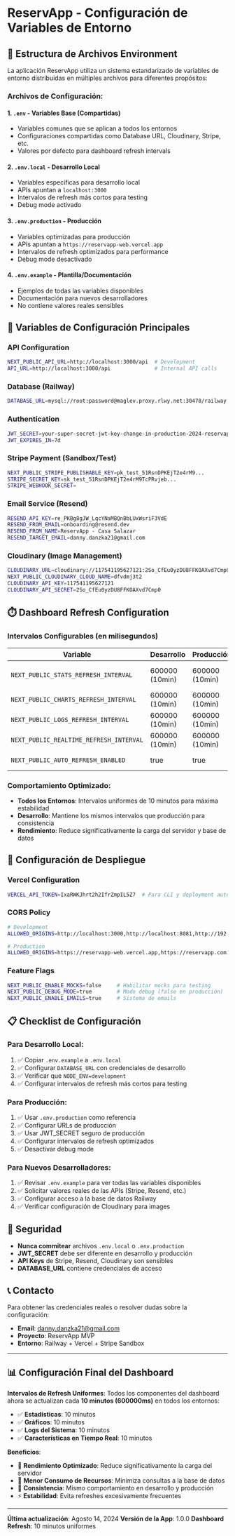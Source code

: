 # ReservApp - Configuración de Variables de Entorno

## 📁 Estructura de Archivos Environment

La aplicación ReservApp utiliza un sistema estandarizado de variables de entorno distribuidas en múltiples archivos para diferentes propósitos:

### Archivos de Configuración:

#### 1. **`.env`** - Variables Base (Compartidas)
- Variables comunes que se aplican a todos los entornos
- Configuraciones compartidas como Database URL, Cloudinary, Stripe, etc.
- Valores por defecto para dashboard refresh intervals

#### 2. **`.env.local`** - Desarrollo Local
- Variables específicas para desarrollo local
- APIs apuntan a `localhost:3000`
- Intervalos de refresh más cortos para testing
- Debug mode activado

#### 3. **`.env.production`** - Producción
- Variables optimizadas para producción
- APIs apuntan a `https://reservapp-web.vercel.app`
- Intervalos de refresh optimizados para performance
- Debug mode desactivado

#### 4. **`.env.example`** - Plantilla/Documentación
- Ejemplos de todas las variables disponibles
- Documentación para nuevos desarrolladores
- No contiene valores reales sensibles

## 🔧 Variables de Configuración Principales

### **API Configuration**
```bash
NEXT_PUBLIC_API_URL=http://localhost:3000/api  # Development
API_URL=http://localhost:3000/api              # Internal API calls
```

### **Database (Railway)**
```bash
DATABASE_URL=mysql://root:password@maglev.proxy.rlwy.net:30478/railway
```

### **Authentication**
```bash
JWT_SECRET=your-super-secret-jwt-key-change-in-production-2024-reservapp
JWT_EXPIRES_IN=7d
```

### **Stripe Payment (Sandbox/Test)**
```bash
NEXT_PUBLIC_STRIPE_PUBLISHABLE_KEY=pk_test_51RsnDPKEjT2e4rM9...
STRIPE_SECRET_KEY=sk_test_51RsnDPKEjT2e4rM9TcPRvjeb...
STRIPE_WEBHOOK_SECRET=
```

### **Email Service (Resend)**
```bash
RESEND_API_KEY=re_PKBg8gJW_LqcYNaMBQnBbLUxWsriF3VdE
RESEND_FROM_EMAIL=onboarding@resend.dev
RESEND_FROM_NAME=ReservApp - Casa Salazar
RESEND_TARGET_EMAIL=danny.danzka21@gmail.com
```

### **Cloudinary (Image Management)**
```bash
CLOUDINARY_URL=cloudinary://117541195627121:2So_CfEu0yzDU8FFKOAXvd7Cmp0@dfvdmj3t2
NEXT_PUBLIC_CLOUDINARY_CLOUD_NAME=dfvdmj3t2
CLOUDINARY_API_KEY=117541195627121
CLOUDINARY_API_SECRET=2So_CfEu0yzDU8FFKOAXvd7Cmp0
```

## ⏱️ Dashboard Refresh Configuration

### **Intervalos Configurables (en milisegundos)**

| Variable | Desarrollo | Producción | Descripción |
|----------|------------|------------|-------------|
| `NEXT_PUBLIC_STATS_REFRESH_INTERVAL` | 600000 (10min) | 600000 (10min) | Actualización de estadísticas del dashboard |
| `NEXT_PUBLIC_CHARTS_REFRESH_INTERVAL` | 600000 (10min) | 600000 (10min) | Actualización de gráficos y reportes |
| `NEXT_PUBLIC_LOGS_REFRESH_INTERVAL` | 600000 (10min) | 600000 (10min) | Actualización de logs del sistema |
| `NEXT_PUBLIC_REALTIME_REFRESH_INTERVAL` | 600000 (10min) | 600000 (10min) | Características en tiempo real |
| `NEXT_PUBLIC_AUTO_REFRESH_ENABLED` | true | true | Habilitar/deshabilitar auto-refresh |

### **Comportamiento Optimizado:**
- **Todos los Entornos**: Intervalos uniformes de 10 minutos para máxima estabilidad
- **Desarrollo**: Mantiene los mismos intervalos que producción para consistencia
- **Rendimiento**: Reduce significativamente la carga del servidor y base de datos

## 🚀 Configuración de Despliegue

### **Vercel Configuration**
```bash
VERCEL_API_TOKEN=IxaRWKJhrt2h2IfrZmpIL5Z7  # Para CLI y deployment automático
```

### **CORS Policy**
```bash
# Development
ALLOWED_ORIGINS=http://localhost:3000,http://localhost:8081,http://192.168.*,capacitor://localhost,ionic://localhost

# Production
ALLOWED_ORIGINS=https://reservapp-web.vercel.app,https://reservapp.com,capacitor://localhost,ionic://localhost
```

### **Feature Flags**
```bash
NEXT_PUBLIC_ENABLE_MOCKS=false     # Habilitar mocks para testing
NEXT_PUBLIC_DEBUG_MODE=true        # Modo debug (false en producción)
NEXT_PUBLIC_ENABLE_EMAILS=true     # Sistema de emails
```

## 📋 Checklist de Configuración

### Para Desarrollo Local:
1. ✅ Copiar `.env.example` a `.env.local`
2. ✅ Configurar `DATABASE_URL` con credenciales de desarrollo
3. ✅ Verificar que `NODE_ENV=development`
4. ✅ Configurar intervalos de refresh más cortos para testing

### Para Producción:
1. ✅ Usar `.env.production` como referencia
2. ✅ Configurar URLs de producción
3. ✅ Usar JWT_SECRET seguro de producción
4. ✅ Configurar intervalos de refresh optimizados
5. ✅ Desactivar debug mode

### Para Nuevos Desarrolladores:
1. ✅ Revisar `.env.example` para ver todas las variables disponibles
2. ✅ Solicitar valores reales de las APIs (Stripe, Resend, etc.)
3. ✅ Configurar acceso a la base de datos Railway
4. ✅ Verificar configuración de Cloudinary para images

## 🔐 Seguridad

- **Nunca commitear** archivos `.env.local` o `.env.production`
- **JWT_SECRET** debe ser diferente en desarrollo y producción
- **API Keys** de Stripe, Resend, Cloudinary son sensibles
- **DATABASE_URL** contiene credenciales de acceso

## 📞 Contacto

Para obtener las credenciales reales o resolver dudas sobre la configuración:
- **Email**: danny.danzka21@gmail.com
- **Proyecto**: ReservApp MVP
- **Entorno**: Railway + Vercel + Stripe Sandbox

---

## 📊 Configuración Final del Dashboard

**Intervalos de Refresh Uniformes**: Todos los componentes del dashboard ahora se actualizan cada **10 minutos (600000ms)** en todos los entornos:

- ✅ **Estadísticas**: 10 minutos
- ✅ **Gráficos**: 10 minutos
- ✅ **Logs del Sistema**: 10 minutos
- ✅ **Características en Tiempo Real**: 10 minutos

**Beneficios**:
- 🚀 **Rendimiento Optimizado**: Reduce significativamente la carga del servidor
- 🔋 **Menor Consumo de Recursos**: Minimiza consultas a la base de datos
- 🎯 **Consistencia**: Mismo comportamiento en desarrollo y producción
- ⚡ **Estabilidad**: Evita refreshes excesivamente frecuentes

---

**Última actualización**: Agosto 14, 2024
**Versión de la App**: 1.0.0
**Dashboard Refresh**: 10 minutos uniformes